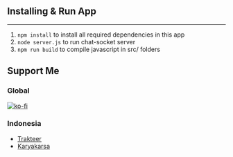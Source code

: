## Installing & Run App
---

1. `npm install` to install all required dependencies in this app
2. `node server.js` to run chat-socket server
3. `npm run build` to compile javascript in src/ folders

## Support Me
### Global
[![ko-fi](https://www.ko-fi.com/img/githubbutton_sm.svg)](https://ko-fi.com/gadingnst)
### Indonesia
- [Trakteer](https://trakteer.id/gadingnst)
- [Karyakarsa](https://karyakarsa.com/gadingnst)
